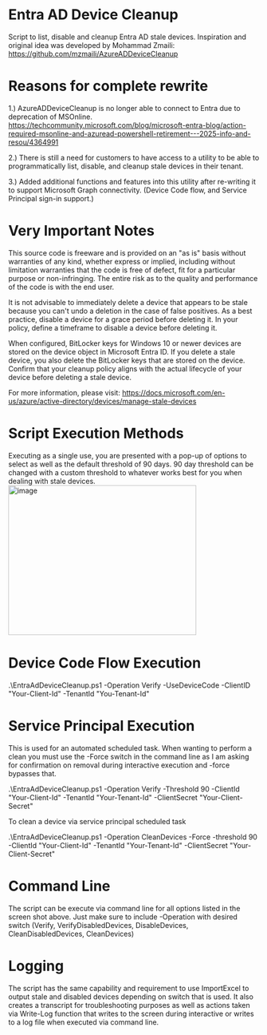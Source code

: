 # Entra AD Device Cleanup
Script to list, disable and cleanup Entra AD stale devices.
Inspiration and original idea was developed by Mohammad Zmaili: https://github.com/mzmaili/AzureADDeviceCleanup

# Reasons for complete rewrite
1.) AzureADDeviceCleanup is no longer able to connect to Entra due to deprecation of MSOnline. 
https://techcommunity.microsoft.com/blog/microsoft-entra-blog/action-required-msonline-and-azuread-powershell-retirement---2025-info-and-resou/4364991

2.) There is still a need for customers to have access to a utility to be able to programmatically list, disable, and cleanup stale devices in their tenant.

3.) Added additional functions and features into this utility after re-writing it to support Microsoft Graph connectivity. (Device Code flow, and Service Principal sign-in support.)

# Very Important Notes
This source code is freeware and is provided on an "as is" basis without warranties of any kind, whether express or implied, including without limitation warranties that the code is free of defect, fit for a particular purpose or non-infringing. The entire risk as to the quality and performance of the code is with the end user.

It is not advisable to immediately delete a device that appears to be stale because you can't undo a deletion in the case of false positives. As a best practice, disable a device for a grace period before deleting it. In your policy, define a timeframe to disable a device before deleting it.

When configured, BitLocker keys for Windows 10 or newer devices are stored on the device object in Microsoft Entra ID. If you delete a stale device, you also delete the BitLocker keys that are stored on the device. Confirm that your cleanup policy aligns with the actual lifecycle of your device before deleting a stale device.

For more information, please visit: https://docs.microsoft.com/en-us/azure/active-directory/devices/manage-stale-devices

# Script Execution Methods
Executing as a single use, you are presented with a pop-up of options to select as well as the default threshold of 90 days.
90 day threshold can be changed with a custom threshold to whatever works best for you when dealing with stale devices.
<img width="377" height="300" alt="image" src="https://github.com/user-attachments/assets/3b4fe7b5-00d9-46de-bc5b-3fa33e450255" />

# Device Code Flow Execution

.\EntraAdDeviceCleanup.ps1 -Operation Verify -UseDeviceCode -ClientID "Your-Client-Id" -TenantId "You-Tenant-Id"

# Service Principal Execution
This is used for an automated scheduled task. When wanting to perform a clean you must use the -Force switch in the command line as I am asking for confirmation on removal during interactive execution and -force bypasses that.

.\EntraAdDeviceCleanup.ps1 -Operation Verify -Threshold 90 -ClientId "Your-Client-Id" -TenantId "Your-Tenant-Id" -ClientSecret "Your-Client-Secret"

To clean a device via service principal scheduled task

.\EntraAdDeviceCleanup.ps1 -Operation CleanDevices -Force -threshold 90 -ClientId "Your-Client-Id" -TenantId "Your-Tenant-Id" -ClientSecret "Your-Client-Secret"

# Command Line

The script can be execute via command line for all options listed in the screen shot above. Just make sure to include -Operation with desired switch (Verify, VerifyDisabledDevices, DisableDevices, CleanDisabledDevices, CleanDevices)

# Logging

The script has the same capability and requirement to use ImportExcel to output stale and disabled devices depending on switch that is used.
It also creates a transcript for troubleshooting purposes as well as actions taken via Write-Log function that writes to the screen during interactive or writes to a log file when executed via command line.
